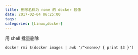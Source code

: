 ```yaml
---
title: 删除名称为 none 的 docker 镜像
date: 2017-02-04 06:25:00
tags: 
categories: [Linux,docker]
---
```


用 shell 批量删除
```
docker rmi $(docker images | awk '/^<none>/ { print $3 }')
```